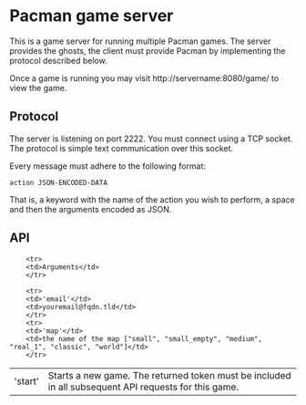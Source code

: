 Pacman game server
==================

This is a game server for running multiple Pacman games. The server provides
the ghosts, the client must provide Pacman by implementing the protocol
described below.

Once a game is running you may visit http://servername:8080/game/ to view the
game.


Protocol
--------

The server is listening on port 2222. You must connect using a TCP socket.
The protocol is simple text communication over this socket.

Every message must adhere to the following format:

    action JSON-ENCODED-DATA

That is, a keyword with the name of the action you wish to perform, a space
and then the arguments encoded as JSON.

API
---

<table>
        <tr>
        <td>'start'</td>
        <td>Starts a new game. The returned token must be included in all subsequent API requests for this game.</td>
        </tr>

        <tr>
        <td>Arguments</td>
        </tr>

        <tr>
        <td>'email'</td>
        <td>youremail@fqdn.tld</td>
        </tr>
        <tr>
        <td>'map'</td>
        <td>the name of the map ["small", "small_empty", "medium", "real_1", "classic", "world"]</td>
        </tr>
</table>

